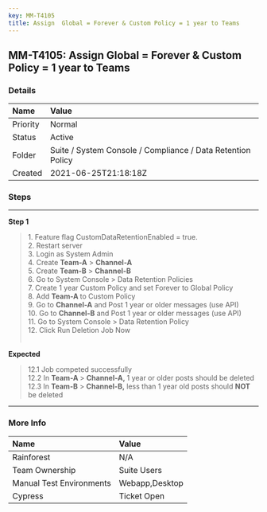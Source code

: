 ```yaml
---
key: MM-T4105
title: Assign  Global = Forever & Custom Policy = 1 year to Teams
---
```


## MM-T4105: Assign Global = Forever & Custom Policy = 1 year to Teams

### Details

| Name     | Value                                                       |
| :------- | :---------------------------------------------------------- |
| Priority | Normal                                                      |
| Status   | Active                                                      |
| Folder   | Suite / System Console / Compliance / Data Retention Policy |
| Created  | 2021-06-25T21:18:18Z                                        |

### Steps

<hr/>

**Step 1**

> <article>1. Feature flag CustomDataRetentionEnabled = true.<br />2. Restart server<br />3. Login as System Admin<br />4. Create <strong>Team-A</strong> &gt; <strong>Channel-A</strong><br />5. Create <strong>Team-B</strong> &gt; <strong>Channel-B</strong><br />6. Go to System Console &gt; Data Retention Policies<br />7. Create 1 year Custom Policy and set Forever to Global Policy<br />8. Add <strong>Team-A </strong>to Custom Policy<br />9. Go to <strong>Channel-A</strong> and Post 1 year or older messages (use API)<br />10. Go to <strong>Channel-B</strong> and Post 1 year or older messages (use API)<br />11. Go to System Console &gt; Data Retention Policy<br />12. Click Run Deletion Job Now<br /><br /></article>

**Expected**

> <article>12.1 Job competed successfully<br />12.2 In <strong>Team-A </strong>&gt; <strong>Channel-A, </strong>1 year or older posts should be deleted<br />12.3 In <strong>Team-B</strong> &gt; <strong>Channel-B,</strong> less than 1 year old posts should <strong>NOT</strong> be deleted</article>

<hr/>

### More Info

| Name                     | Value          |
| :----------------------- | :------------- |
| Rainforest               | N/A            |
| Team Ownership           | Suite Users    |
| Manual Test Environments | Webapp,Desktop |
| Cypress                  | Ticket Open    |
